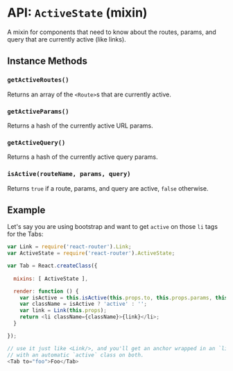 API: `ActiveState` (mixin)
==========================

A mixin for components that need to know about the routes, params, and
query that are currently active (like links).

Instance Methods
----------------

### `getActiveRoutes()`

Returns an array of the `<Route>`s that are currently active.

### `getActiveParams()`

Returns a hash of the currently active URL params.

### `getActiveQuery()`

Returns a hash of the currently active query params.

### `isActive(routeName, params, query)`

Returns `true` if a route, params, and query are active, `false`
otherwise.

Example
-------

Let's say you are using bootstrap and want to get `active` on those `li`
tags for the Tabs:

```js
var Link = require('react-router').Link;
var ActiveState = require('react-router').ActiveState;

var Tab = React.createClass({
  
  mixins: [ ActiveState ],

  render: function () {
    var isActive = this.isActive(this.props.to, this.props.params, this.props.query);
    var className = isActive ? 'active' : '';
    var link = Link(this.props);
    return <li className={className}>{link}</li>;
  }

});

// use it just like <Link/>, and you'll get an anchor wrapped in an `li`
// with an automatic `active` class on both.
<Tab to="foo">Foo</Tab>
```
